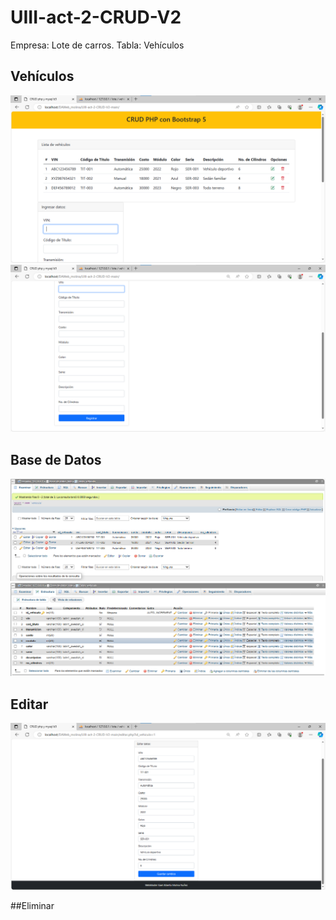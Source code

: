 # UIII-act-2-CRUD-V2
Empresa: Lote de carros. Tabla: Vehículos

## Vehículos
![](https://github.com/GMNunez20/UIII-act-2-CRUD-V2/blob/main/1.png)
![](https://github.com/GMNunez20/UIII-act-2-CRUD-V2/blob/main/2.png)

## Base de Datos
![](https://github.com/GMNunez20/UIII-act-2-CRUD-V2/blob/main/3.png)
![](https://github.com/GMNunez20/UIII-act-2-CRUD-V2/blob/main/4.png)

## Editar
![](https://github.com/GMNunez20/UIII-act-2-CRUD-V2/blob/main/5.png)

##Eliminar
![]()
